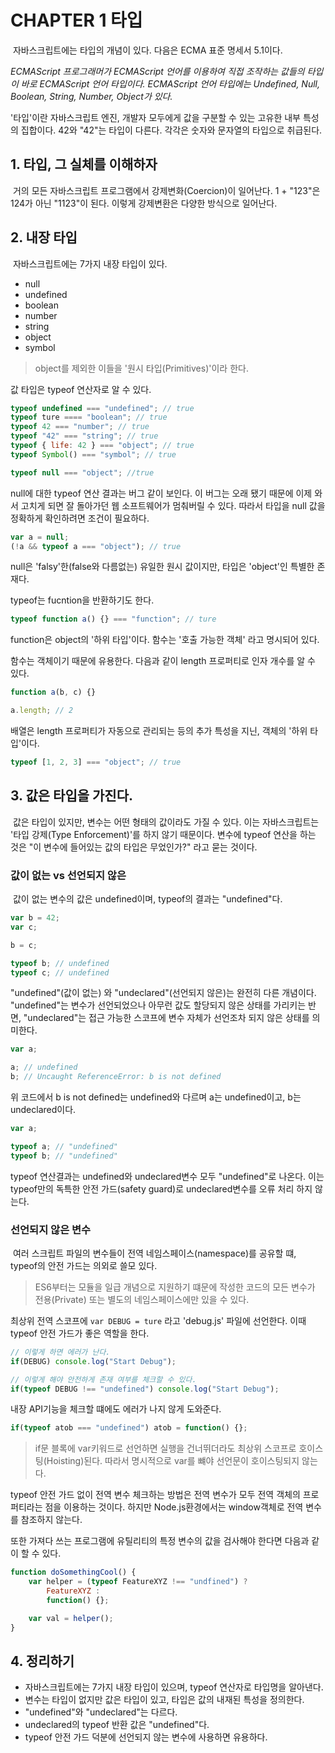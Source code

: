 CHAPTER 1 타입
==============

&nbsp;자바스크립트에는 타입의 개념이 있다. 다음은 ECMA 표준 명세서 5.1이다.

*ECMAScript 프로그래머가 ECMAScript 언어를 이용하여 직접 조작하는 값들의 타입이 바로 ECMAScript 언어 타입이다. ECMAScript 언어 타입에는 Undefined,  Null, Boolean, String, Number, Object가 있다.*

'타입'이란 자바스크립트 엔진, 개발자 모두에게 값을 구분할 수 있는 고유한 내부 특성의 집합이다. 42와 "42"는 타입이 다른다. 각각은 숫자와 문자열의 타입으로 취급된다.

## 1. 타입, 그 실체를 이해하자
&nbsp;거의 모든 자바스크립트 프로그램에서 강제변화(Coercion)이 일어난다. 1 + "123"은 124가 아닌 "1123"이 된다. 이렇게 강제변환은 다양한 방식으로 일어난다.

## 2. 내장 타입
&nbsp;자바스크립트에는 7가지 내장 타입이 있다.

* null
* undefined
* boolean
* number
* string
* object
* symbol

> object를 제외한 이들을 '원시 타입(Primitives)'이라 한다.

값 타입은 typeof 연산자로 알 수 있다.
```javascript
typeof undefined === "undefined"; // true
typeof ture ==== "boolean"; // true
typeof 42 === "number"; // true
typeof "42" === "string"; // true
typeof { life: 42 } === "object"; // true
typeof Symbol() === "symbol"; // true

typeof null === "object"; //true
```

null에 대한 typeof 연산 결과는 버그 같이 보인다. 이 버그는 오래 됐기 때문에 이제 와서 고치게 되면 잘 돌아가던 웹 소프트웨어가 멈춰버릴 수 있다. 따라서 타입을 null 값을 정확하게 확인하려면 조건이 필요하다.

```javascript
var a = null;
(!a && typeof a === "object"); // true
```

null은 'falsy'한(false와 다름없는) 유일한 원시 값이지만, 타입은 'object'인 특별한 존재다.

typeof는 fucntion을 반환하기도 한다.

```javascript
typeof function a() {} === "function"; // ture
```

function은 object의 '하위 타입'이다. 함수는 '호출 가능한 객체' 라고 명시되어 있다.

함수는 객체이기 때문에 유용한다. 다음과 같이 length 프로퍼티로 인자 개수를 알 수 있다.

```javascript
function a(b, c) {}

a.length; // 2
```

배열은 length 프로퍼티가 자동으로 관리되는 등의 추가 특성을 지닌, 객체의 '하위 타입'이다.

```javascript
typeof [1, 2, 3] === "object"; // true
```

## 3. 값은 타입을 가진다.
&nbsp;값은 타입이 있지만, 변수는 어떤 형태의 값이라도 가질 수 있다. 이는 자바스크립트는 '타입 강제(Type Enforcement)'를 하지 않기 때문이다. 변수에 typeof 연산을 하는 것은 "이 변수에 들어있는 값의 타입은 무었인가?" 라고 묻는 것이다.

### 값이 없는 vs 선언되지 않은
&nbsp;값이 없는 변수의 값은 undefined이며, typeof의 결과는 "undefined"다.

```javascript
var b = 42;
var c;

b = c;

typeof b; // undefined
typeof c; // undefined
```

"undefined"(값이 없는) 와 "undeclared"(선언되지 않은)는 완전히 다른 개념이다. "undefined"는 변수가 선언되었으나 아무런 값도 할당되지 않은 상태를 가리키는 반면, "undeclared"는 접근 가능한 스코프에 변수 자체가 선언조차 되지 않은 상태를 의미한다.

```javascript
var a;

a; // undefined
b; // Uncaught ReferenceError: b is not defined
```

위 코드에서 b is not defined는 undefined와 다르며 a는 undefined이고, b는 undeclared이다.

```javascript
var a;

typeof a; // "undefined"
typeof b; // "undefined"
```

typeof 연산결과는 undefined와 undeclared변수 모두 "undefined"로 나온다. 이는 typeof만의 독특한 안전 가드(safety guard)로 undeclared변수를 오류 처리 하지 않는다.

### 선언되지 않은 변수
&nbsp;여러 스크립트 파일의 변수들이 전역 네임스페이스(namespace)를 공유할 떄, typeof의 안전 가드는 의외로 쓸모 있다.

> ES6부터는 모듈을 일급 개념으로 지원하기 떄문에 작성한 코드의 모든 변수가 전용(Private) 또는 별도의 네임스페이스에만 있을 수 있다.

최상위 전역 스코프에 `var DEBUG = ture` 라고 'debug.js' 파일에 선언한다. 이때 typeof 안전 가드가 좋은 역할을 한다.

```javascript
// 이렇게 하면 에러가 난다.
if(DEBUG) console.log("Start Debug");

// 이렇게 해야 안전하게 존재 여부를 체크할 수 있다.
if(typeof DEBUG !== "undefined") console.log("Start Debug");
```

내장 API기능을 체크할 떄에도 에러가 나지 않게 도와준다.

```javascript
if(typeof atob === "undefined") atob = function() {};
```

> if문 블록에 var키워드로 선언하면 실행을 건너뛰더라도 최상위 스코프로 호이스팅(Hoisting)된다. 따라서 명시적으로 var를 뺴야 선언문이 호이스팅되지 않는다.

typeof 안전 가드 없이 전역 변수 체크하는 방법은 전역 변수가 모두 전역 객체의 프로퍼티라는 점을 이용하는 것이다. 하지만 Node.js환경에서는 window객체로 전역 변수를 참조하지 않는다.

또한 가져다 쓰는 프로그램에 유틸리티의 특정 변수의 값을 검사해야 한다면 다음과 같이 할 수 있다.

```javascript
function doSomethingCool() {
    var helper = (typeof FeatureXYZ !== "undfined") ?
        FeatureXYZ :
        function() {};

    var val = helper();
}
```

## 4. 정리하기

* 자바스크립트에는 7가지 내장 타입이 있으며, typeof 연산자로 타입명을 알아낸다.
* 변수는 타입이 없지만 값은 타입이 있고, 타입은 값의 내재된 특성을 정의한다.
* "undefined"와 "undeclared"는 다르다.
* undeclared의 typeof 반환 값은 "undefined"다.
* typeof 안전 가드 덕분에 선언되지 않는 변수에 사용하면 유용하다. 
